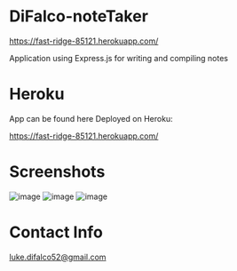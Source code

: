 # DiFalco-noteTaker



https://fast-ridge-85121.herokuapp.com/

Application using Express.js for writing and compiling notes



# Heroku

App can be found here Deployed on Heroku:


https://fast-ridge-85121.herokuapp.com/


#  Screenshots 
![image](https://user-images.githubusercontent.com/81760763/130139224-37f48d00-3de3-408f-971b-a7943e37719e.png)
![image](https://user-images.githubusercontent.com/81760763/130139268-a7a6bff7-2fc4-4ec7-ad87-f8ec8c79db75.png)
![image](https://user-images.githubusercontent.com/81760763/130139351-0bb70922-08c3-41c0-8ace-5bc602ceaf2f.png)



# Contact Info

luke.difalco52@gmail.com 



